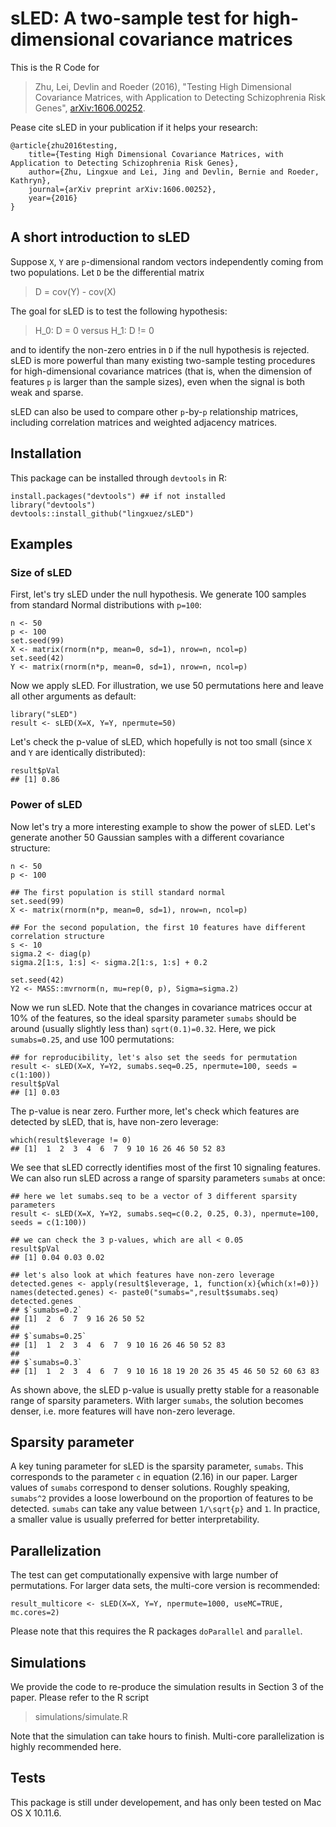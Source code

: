 # sLED: A two-sample test for high-dimensional covariance matrices

This is the R Code for
> Zhu, Lei, Devlin and Roeder (2016), "Testing High Dimensional Covariance Matrices, with Application to Detecting Schizophrenia Risk Genes", [arXiv:1606.00252](https://arxiv.org/abs/1606.00252).

Pease cite sLED in your publication if it helps your research:
```
@article{zhu2016testing,
    title={Testing High Dimensional Covariance Matrices, with Application to Detecting Schizophrenia Risk Genes},
    author={Zhu, Lingxue and Lei, Jing and Devlin, Bernie and Roeder, Kathryn},
    journal={arXiv preprint arXiv:1606.00252},
    year={2016}
}
```

## A short introduction to sLED
Suppose `X`, `Y` are `p`-dimensional random vectors independently coming from two populations.
Let `D` be the differential matrix

> D = cov(Y) - cov(X)

The goal for sLED is to test the following hypothesis:

> H_0: D = 0 versus H_1: D != 0

and to identify the non-zero entries in `D` if the null hypothesis is rejected. sLED is more powerful than many existing two-sample testing procedures for high-dimensional covariance matrices (that is, when the dimension of features `p` is larger than the sample sizes), even when the signal is both weak and sparse.

sLED can also be used to compare other `p`-by-`p` relationship matrices, including correlation matrices and weighted adjacency matrices. 


## Installation
This package can be installed through `devtools` in R:
```{r}
install.packages("devtools") ## if not installed
library("devtools")
devtools::install_github("lingxuez/sLED")
```

## Examples
### Size of sLED
First, let's try sLED under the null hypothesis. We generate 100 samples from standard Normal distributions with `p=100`:
```{r}
n <- 50
p <- 100
set.seed(99)
X <- matrix(rnorm(n*p, mean=0, sd=1), nrow=n, ncol=p)
set.seed(42)
Y <- matrix(rnorm(n*p, mean=0, sd=1), nrow=n, ncol=p)
```

Now we apply sLED. For illustration, we use 50 permutations here and leave all other arguments as default:
```{r}
library("sLED")
result <- sLED(X=X, Y=Y, npermute=50)
```

Let's check the p-value of sLED, which hopefully is not too small (since `X` and `Y` are identically distributed):
```{r}
result$pVal
## [1] 0.86
```

### Power of sLED
Now let's try a more interesting example to show the power of sLED. Let's generate another 50 Gaussian samples with a different covariance structure:
```{r}
n <- 50
p <- 100
  
## The first population is still standard normal
set.seed(99)
X <- matrix(rnorm(n*p, mean=0, sd=1), nrow=n, ncol=p)
  
## For the second population, the first 10 features have different correlation structure
s <- 10
sigma.2 <- diag(p)
sigma.2[1:s, 1:s] <- sigma.2[1:s, 1:s] + 0.2
  
set.seed(42)
Y2 <- MASS::mvrnorm(n, mu=rep(0, p), Sigma=sigma.2)
```

Now we run sLED. Note that the changes in covariance matrices occur at 10% of the features, so the ideal sparsity parameter `sumabs` should be around (usually slightly less than) `sqrt(0.1)=0.32`. Here, we pick `sumabs=0.25`, and use 100 permutations:
```{r}
## for reproducibility, let's also set the seeds for permutation
result <- sLED(X=X, Y=Y2, sumabs.seq=0.25, npermute=100, seeds = c(1:100))
result$pVal
## [1] 0.03
```
The p-value is near zero. Further more, let's check which features are detected by sLED, that is, have non-zero leverage:
```{r}
which(result$leverage != 0)
## [1]  1  2  3  4  6  7  9 10 16 26 46 50 52 83
```
We see that sLED correctly identifies most of the first 10 signaling features.
We can also run sLED across a range of sparsity parameters `sumabs` at once:
```{r}
## here we let sumabs.seq to be a vector of 3 different sparsity parameters
result <- sLED(X=X, Y=Y2, sumabs.seq=c(0.2, 0.25, 0.3), npermute=100, seeds = c(1:100))
                 
## we can check the 3 p-values, which are all < 0.05
result$pVal
## [1] 0.04 0.03 0.02

## let's also look at which features have non-zero leverage
detected.genes <- apply(result$leverage, 1, function(x){which(x!=0)})
names(detected.genes) <- paste0("sumabs=",result$sumabs.seq)
detected.genes
## $`sumabs=0.2`
## [1]  2  6  7  9 16 26 50 52
## 
## $`sumabs=0.25`
## [1]  1  2  3  4  6  7  9 10 16 26 46 50 52 83
## 
## $`sumabs=0.3`
## [1]  1  2  3  4  6  7  9 10 16 18 19 20 26 35 45 46 50 52 60 63 83
```
As shown above, the sLED p-value is usually pretty stable for a reasonable range of sparsity parameters. With larger `sumabs`, the solution becomes denser, i.e. more features will have non-zero leverage.


## Sparsity parameter

A key tuning parameter for sLED is the sparsity parameter, `sumabs`. This corresponds to the parameter `c` in equation (2.16) in our paper. Larger values of `sumabs` correspond to denser solutions. Roughly speaking, `sumabs^2` provides a loose lowerbound on the proportion of features to be detected. `sumabs` can take any value between `1/\sqrt{p}` and `1`. In practice, a smaller value is usually preferred for better interpretability.  


## Parallelization

The test can get computationally expensive with large number of permutations. For larger data sets, the multi-core version is recommended:
```{r}
result_multicore <- sLED(X=X, Y=Y, npermute=1000, useMC=TRUE, mc.cores=2)
```
Please note that this requires the R packages `doParallel` and `parallel`.


## Simulations

We provide the code to re-produce the simulation results in Section 3 of the paper. Please refer to the R script

> simulations/simulate.R

Note that the simulation can take hours to finish. Multi-core parallelization is highly recommended here.


## Tests
This package is still under developement, and has only been tested on Mac OS X 10.11.6.
